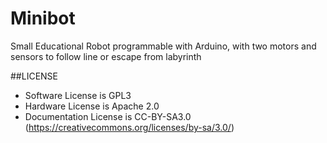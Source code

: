 # Minibot
Small Educational Robot programmable with Arduino, with two motors and sensors to follow line or escape from labyrinth

##LICENSE
* Software License is GPL3
* Hardware License is Apache 2.0
* Documentation License is CC-BY-SA3.0 (https://creativecommons.org/licenses/by-sa/3.0/)
